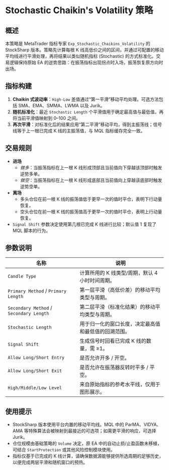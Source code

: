 # Stochastic Chaikin's Volatility 策略

## 概述
本策略是 MetaTrader 指标专家 `Exp_Stochastic_Chaikins_Volatility` 的 StockSharp 版本。策略先计算每根 K 线高低价之间的区间，并通过可配置的移动平均线进行平滑处理，再将结果以类似随机指标 (Stochastic) 的方式标准化。交易逻辑保持原始 EA 的逆势思路：在振荡指标出现拐点时入场，振荡恢复原方向时出场。

## 指标构建
1. **Chaikin 式波动率**：`High-Low` 差值通过“第一平滑”移动平均处理。可选方法包括 SMA、EMA、SMMA、LWMA 以及 Jurik。
2. **随机标准化**：最近 `Stochastic Length` 个平滑值用于确定最高值与最低值，再将当前平滑值映射到 0–100 之间。
3. **再次平滑**：对标准化后的结果应用“第二平滑”移动平均，得到主振荡线；信号线等于上一根已完成 K 线的主振荡值，与 MQL 指标缓存完全一致。

## 交易规则
- **进场**
  - *做多*：当振荡指标在上一根 K 线形成顶部且当前值向下穿越该顶部时触发逆势多单。
  - *做空*：当振荡指标在上一根 K 线形成底部且当前值向上穿越该底部时触发逆势空单。
- **离场**
  - 多头仓位在前一根 K 线的振荡值低于更早一次的值时平仓，表明下行动量恢复。
  - 空头仓位在前一根 K 线的振荡值高于更早一次的值时平仓，表明上行动量恢复。
- `Signal Shift` 参数决定使用第几根已完成 K 线进行比较；默认值 1 复现了 MQL 脚本的行为。

## 参数说明
| 名称 | 说明 |
| --- | --- |
| `Candle Type` | 计算所用的 K 线类型/周期，默认 4 小时时间周期。 |
| `Primary Method` / `Primary Length` | 第一层平滑（高低价差）的移动平均类型与周期。 |
| `Secondary Method` / `Secondary Length` | 第二层平滑（标准化结果）的移动平均类型与周期。 |
| `Stochastic Length` | 用于归一化的窗口长度，决定最高值和最低值的回溯范围。 |
| `Signal Shift` | 生成信号时回看已完成 K 线的数量，需 ≥1。 |
| `Allow Long/Short Entry` | 是否允许开多 / 开空。 |
| `Allow Long/Short Exit` | 是否允许在振荡器反转时平多 / 平空。 |
| `High/Middle/Low Level` | 来自原始指标的参考水平线，仅用于图形展示。 |

## 使用提示
- StockSharp 版本使用平台内置的移动平均线。MQL 中的 ParMA、VIDYA、AMA 等特殊算法会被映射到最接近的可选项；如需更平滑的响应，可选择 Jurik。
- 仓位规模由基础策略的 `Volume` 决定，原 EA 中的自动止损/止盈函数未移植，可结合 `StartProtection` 或其他风险控制模块使用。
- 指标仅基于已完成的 K 线计算，请确保数据源能够提供所选周期的足够历史，以便完成两层平滑和随机窗口的预热。
